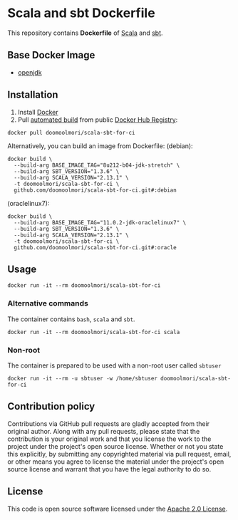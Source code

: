 # Scala and sbt Dockerfile

This repository contains **Dockerfile** of [Scala](http://www.scala-lang.org) and [sbt](http://www.scala-sbt.org).


## Base Docker Image ##

* [openjdk](https://hub.docker.com/_/openjdk)


## Installation ##

1. Install [Docker](https://www.docker.com)
2. Pull [automated build](https://hub.docker.com/r/doomoolmori/scala-sbt-for-ci/) from public [Docker Hub Registry](https://registry.hub.docker.com):
```
docker pull doomoolmori/scala-sbt-for-ci
```
Alternatively, you can build an image from Dockerfile:
(debian):
```
docker build \
  --build-arg BASE_IMAGE_TAG="8u212-b04-jdk-stretch" \
  --build-arg SBT_VERSION="1.3.6" \
  --build-arg SCALA_VERSION="2.13.1" \
  -t doomoolmori/scala-sbt-for-ci \
  github.com/doomoolmori/scala-sbt-for-ci.git#:debian
```
(oraclelinux7):
```
docker build \
  --build-arg BASE_IMAGE_TAG="11.0.2-jdk-oraclelinux7" \
  --build-arg SBT_VERSION="1.3.6" \
  --build-arg SCALA_VERSION="2.13.1" \
  -t doomoolmori/scala-sbt-for-ci \
  github.com/doomoolmori/scala-sbt-for-ci.git#:oracle
```

## Usage ##

```
docker run -it --rm doomoolmori/scala-sbt-for-ci
```

### Alternative commands ###
The container contains `bash`, `scala` and `sbt`.

```
docker run -it --rm doomoolmori/scala-sbt-for-ci scala
```

### Non-root ###
The container is prepared to be used with a non-root user called `sbtuser`

```
docker run -it --rm -u sbtuser -w /home/sbtuser doomoolmori/scala-sbt-for-ci
```

## Contribution policy ##

Contributions via GitHub pull requests are gladly accepted from their original author. Along with any pull requests, please state that the contribution is your original work and that you license the work to the project under the project's open source license. Whether or not you state this explicitly, by submitting any copyrighted material via pull request, email, or other means you agree to license the material under the project's open source license and warrant that you have the legal authority to do so.


## License ##

This code is open source software licensed under the [Apache 2.0 License]("http://www.apache.org/licenses/LICENSE-2.0.html").
